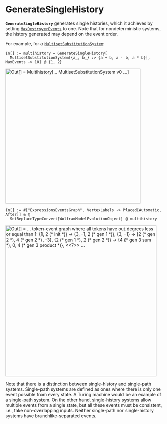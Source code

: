 # GenerateSingleHistory

**`GenerateSingleHistory`** generates single histories, which it achieves by setting
[`MaxDestroyerEvents`](MaxDestroyerEvents.md) to one. Note that for nondeterministic systems, the history generated may
depend on the event order.

For example, for a [`MultisetSubstitutionSystem`](/Documentation/Systems/MultisetSubstitutionSystem.md):

```wl
In[] := multihistory = GenerateSingleHistory[
  MultisetSubstitutionSystem[{a_, b_} :> {a + b, a - b, a * b}], MaxEvents -> 10] @ {1, 2}
```

<img src="/Documentation/Images/MultisetMultihistory.png"
     width="426.6"
     alt="Out[] = Multihistory[... MultisetSubstitutionSystem v0 ...]">

```wl
In[] := #["ExpressionsEventsGraph", VertexLabels -> Placed[Automatic, After]] & @
  SetReplaceTypeConvert[WolframModelEvolutionObject] @ multihistory
```

<img src="/Documentation/Images/GenerateSingleHistoryExample.png"
     width="478.2"
     alt="Out[] = ...
       token-event graph where all tokens have out degrees less or equal than 1:
       {1, 2 (* init *)} -> {3, -1, 2 (* gen 1 *)},
       {3, -1} -> {2 (* gen 2 *), 4 (* gen 2 *), -3},
       {2 (* gen 1 *), 2 (* gen 2 *)} -> {4 (* gen 3 sum *), 0, 4 (* gen 3 product *)},
       <<7>>
     ...">

Note that there is a distinction between single-history and single-path systems. Single-path systems are defined as ones
where there is only one event possible from every state. A Turing machine would be an example of a single-path system.
On the other hand, single-history systems allow multiple events from a single state, but all these events must be
consistent, i.e., take non-overlapping inputs. Neither single-path nor single-history systems have branchlike-separated
events.
